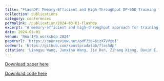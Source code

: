 ```yaml
---
title: "FlashDP: Memory-Efficient and High-Throughput DP-SGD Training for Large Language Models"
collection: publications
category: conferences
permalink: /publication/2024-03-01-flashdp
excerpt: 'A memory-efficient and high-throughput approach for training large language models with differential privacy guarantees.'
date: 2024-03-01
venue: 'NeurIPS workshop 2024'
paperurl: 'https://openreview.net/pdf?id=6izXTVVzoI'
codeurl: 'https://github.com/kaustpradalab/flashdp'
citation: 'Liangyu Wang, Junxiao Wang, Jie Ren, Zihang Xiang, David E. Keyes, and Di Wang. (2024). &quot;FlashDP: Memory-Efficient and High-Throughput DP-SGD Training for Large Language Models.&quot; <i>NeurIPS workshop 2024</i>.'
---
```


[Download paper here](https://openreview.net/pdf?id=6izXTVVzoI)

[Download code here](https://github.com/kaustpradalab/flashdp) 
